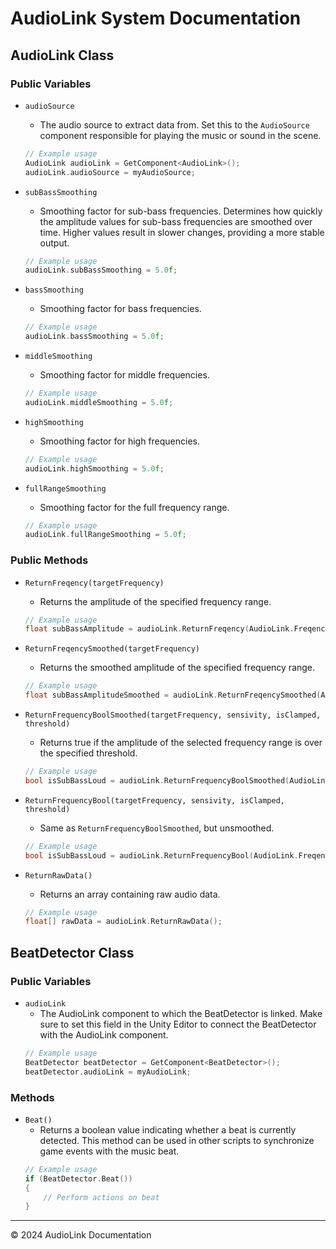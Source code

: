 # AudioLink System Documentation

## AudioLink Class

### Public Variables

- `audioSource`
  - The audio source to extract data from. Set this to the `AudioSource` component responsible for playing the music or sound in the scene.
  ```cpp
  // Example usage
  AudioLink audioLink = GetComponent<AudioLink>();
  audioLink.audioSource = myAudioSource;
  ```

- `subBassSmoothing`
  - Smoothing factor for sub-bass frequencies. Determines how quickly the amplitude values for sub-bass frequencies are smoothed over time. Higher values result in slower changes, providing a more stable output.
  ```cpp
  // Example usage
  audioLink.subBassSmoothing = 5.0f;
  ```

- `bassSmoothing`
  - Smoothing factor for bass frequencies.
  ```cpp
  // Example usage
  audioLink.bassSmoothing = 5.0f;
  ```

- `middleSmoothing`
  - Smoothing factor for middle frequencies.
  ```cpp
  // Example usage
  audioLink.middleSmoothing = 5.0f;
  ```

- `highSmoothing`
  - Smoothing factor for high frequencies.
  ```cpp
  // Example usage
  audioLink.highSmoothing = 5.0f;
  ```

- `fullRangeSmoothing`
  - Smoothing factor for the full frequency range.
  ```cpp
  // Example usage
  audioLink.fullRangeSmoothing = 5.0f;
  ```

### Public Methods

- `ReturnFreqency(targetFrequency)`
  - Returns the amplitude of the specified frequency range.
  ```cpp
  // Example usage
  float subBassAmplitude = audioLink.ReturnFreqency(AudioLink.FreqencyRange.SubBass);
  ```

- `ReturnFreqencySmoothed(targetFrequency)`
  - Returns the smoothed amplitude of the specified frequency range.
  ```cpp
  // Example usage
  float subBassAmplitudeSmoothed = audioLink.ReturnFreqencySmoothed(AudioLink.FreqencyRange.SubBass);
  ```

- `ReturnFrequencyBoolSmoothed(targetFrequency, sensivity, isClamped, threshold)`
  - Returns true if the amplitude of the selected frequency range is over the specified threshold.
  ```cpp
  // Example usage
  bool isSubBassLoud = audioLink.ReturnFrequencyBoolSmoothed(AudioLink.FreqencyRange.SubBass, 1.5f, true, 0.8f);
  ```

- `ReturnFrequencyBool(targetFrequency, sensivity, isClamped, threshold)`
  - Same as `ReturnFrequencyBoolSmoothed`, but unsmoothed.
  ```cpp
  // Example usage
  bool isSubBassLoud = audioLink.ReturnFrequencyBool(AudioLink.FreqencyRange.SubBass, 1.5f, true, 0.8f);
  ```

- `ReturnRawData()`
  - Returns an array containing raw audio data.
  ```cpp
  // Example usage
  float[] rawData = audioLink.ReturnRawData();
  ```

## BeatDetector Class

### Public Variables

- `audioLink`
  - The AudioLink component to which the BeatDetector is linked. Make sure to set this field in the Unity Editor to connect the BeatDetector with the AudioLink component.
  ```cpp
  // Example usage
  BeatDetector beatDetector = GetComponent<BeatDetector>();
  beatDetector.audioLink = myAudioLink;
  ```

### Methods

- `Beat()`
  - Returns a boolean value indicating whether a beat is currently detected. This method can be used in other scripts to synchronize game events with the music beat.
  ```cpp
  // Example usage
  if (BeatDetector.Beat())
  {
      // Perform actions on beat
  }
  ```

---

&copy; 2024 AudioLink Documentation